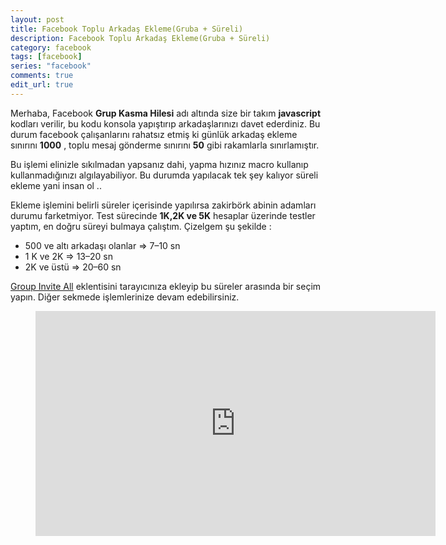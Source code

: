 ```yaml
---
layout: post
title: Facebook Toplu Arkadaş Ekleme(Gruba + Süreli)
description: Facebook Toplu Arkadaş Ekleme(Gruba + Süreli)
category: facebook
tags: [facebook]
series: "facebook"
comments: true
edit_url: true
---
```


Merhaba, Facebook **Grup Kasma Hilesi** adı altında size bir takım **javascript** kodları verilir, bu kodu konsola yapıştırıp arkadaşlarınızı davet ederdiniz. Bu durum facebook çalışanlarını rahatsız etmiş ki günlük arkadaş ekleme sınırını **1000** , toplu mesaj gönderme sınırını **50** gibi rakamlarla sınırlamıştır.

<!-- excerpt separator -->

Bu işlemi elinizle sıkılmadan yapsanız dahi, yapma hızınız macro kullanıp kullanmadığınızı algılayabiliyor. Bu durumda yapılacak tek şey kalıyor süreli ekleme yani insan ol ..

Ekleme işlemini belirli süreler içerisinde yapılırsa zakirbörk abinin adamları durumu farketmiyor. Test sürecinde **1K,2K ve 5K** hesaplar üzerinde testler yaptım, en doğru süreyi bulmaya çalıştım. Çizelgem şu şekilde :

- 500 ve altı arkadaşı olanlar => 7–10 sn
- 1 K ve 2K => 13–20 sn
- 2K ve üstü => 20–60 sn

[Group Invite All](https://chrome.google.com/webstore/detail/group-invite-all/eeajicmampllnpkmfimkhefbndkfeloo/related) eklentisini tarayıcınıza ekleyip bu süreler arasında bir seçim yapın. Diğer sekmede işlemlerinize devam edebilirsiniz.

<figure class="image is-16by9">
  <iframe class="has-ratio" width="640" height="360" src="https://www.youtube.com/embed/G_oDPhADUso?controls=0" frameborder="0" allowfullscreen></iframe>
</figure>
